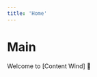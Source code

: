 ```yaml
---
title: 'Home'
---
```


# Main

Welcome to [Content Wind] :rocket:

<!-- Go to the [about page](/about){.text-pink-400}. -->

<!-- Go to the [demo page](/demo){.text-pink-400}. -->

<!-- ::main
Hello from a component
:: -->